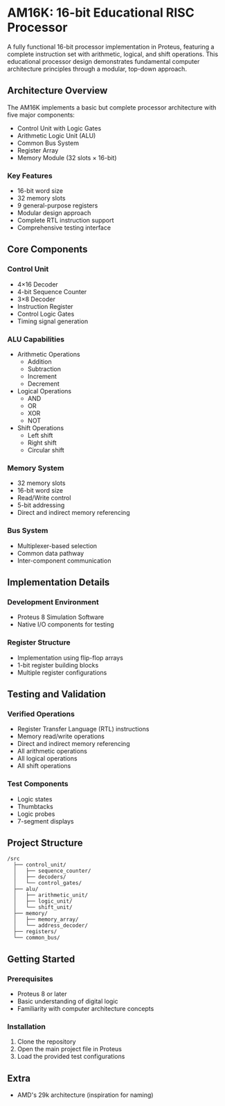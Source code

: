 # AM16K: 16-bit Educational RISC Processor

A fully functional 16-bit processor implementation in Proteus, featuring a complete instruction set with arithmetic, logical, and shift operations. This educational processor design demonstrates fundamental computer architecture principles through a modular, top-down approach.

## Architecture Overview

The AM16K implements a basic but complete processor architecture with five major components:
- Control Unit with Logic Gates
- Arithmetic Logic Unit (ALU)
- Common Bus System
- Register Array
- Memory Module (32 slots × 16-bit)

### Key Features
- 16-bit word size
- 32 memory slots
- 9 general-purpose registers
- Modular design approach
- Complete RTL instruction support
- Comprehensive testing interface

## Core Components

### Control Unit
- 4×16 Decoder
- 4-bit Sequence Counter
- 3×8 Decoder
- Instruction Register
- Control Logic Gates
- Timing signal generation

### ALU Capabilities
- Arithmetic Operations
  - Addition
  - Subtraction
  - Increment
  - Decrement
- Logical Operations
  - AND
  - OR
  - XOR
  - NOT
- Shift Operations
  - Left shift
  - Right shift
  - Circular shift

### Memory System
- 32 memory slots
- 16-bit word size
- Read/Write control
- 5-bit addressing
- Direct and indirect memory referencing

### Bus System
- Multiplexer-based selection
- Common data pathway
- Inter-component communication

## Implementation Details

### Development Environment
- Proteus 8 Simulation Software
- Native I/O components for testing

### Register Structure
- Implementation using flip-flop arrays
- 1-bit register building blocks
- Multiple register configurations

## Testing and Validation

### Verified Operations
- Register Transfer Language (RTL) instructions
- Memory read/write operations
- Direct and indirect memory referencing
- All arithmetic operations
- All logical operations
- All shift operations

### Test Components
- Logic states
- Thumbtacks
- Logic probes
- 7-segment displays

## Project Structure

```
/src
  ├── control_unit/
  │   ├── sequence_counter/
  │   ├── decoders/
  │   └── control_gates/
  ├── alu/
  │   ├── arithmetic_unit/
  │   ├── logic_unit/
  │   └── shift_unit/
  ├── memory/
  │   ├── memory_array/
  │   └── address_decoder/
  ├── registers/
  └── common_bus/
```

## Getting Started

### Prerequisites
- Proteus 8 or later
- Basic understanding of digital logic
- Familiarity with computer architecture concepts

### Installation
1. Clone the repository
2. Open the main project file in Proteus
3. Load the provided test configurations

## Extra
- AMD's 29k architecture (inspiration for naming)

